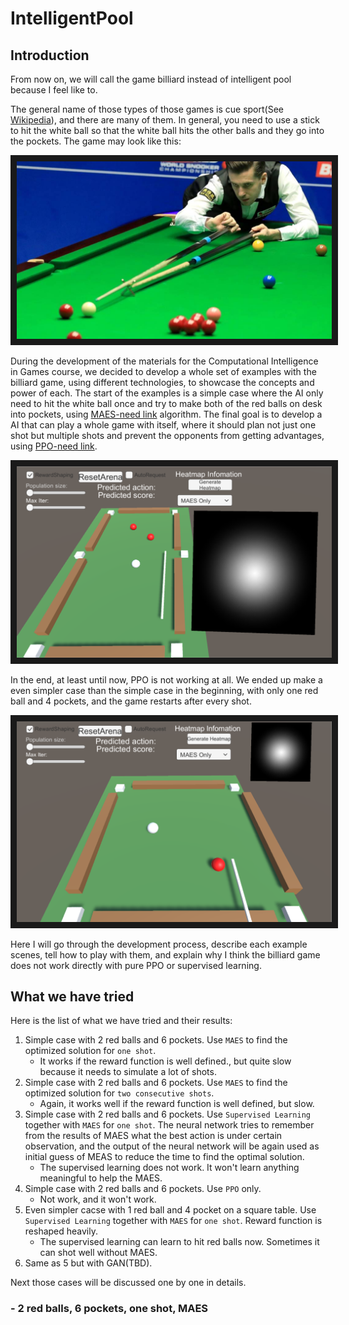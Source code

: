 # IntelligentPool

## Introduction
From now on, we will call the game billiard instead of intelligent pool because I feel like to.

The general name of those types of those games is cue sport(See [Wikipedia](https://en.wikipedia.org/wiki/Cue_sports)), and there are many of them. In general, you need to use a stick to hit the white ball so that the white ball hits the other balls and they go into the pockets. The game may look like this:

<p align="center">
    <img src="Images/IntelligentPool/BilliardGame.png" 
        alt="BilliardGame" 
        width="600" border="10" />
</p>

During the development of the materials for the Computational Intelligence in Games course, we decided to develop a whole set of examples with the billiard game, using different technologies, to showcase the concepts and power of each. The start of the examples is a simple case where the AI only need to hit the white ball once and try to make both of the red balls on desk into pockets, using [MAES-need link](something) algorithm. The final goal is to develop a AI that can play a whole game with itself, where it should plan not just one shot but multiple shots and prevent the opponents from getting advantages, using [PPO-need link](something). 

<p align="center">
    <img src="Images/IntelligentPool/SimpleCase.png" 
        alt="SimpleCase" 
        width="600" border="10" />
</p>

In the end, at least until now, PPO is not working at all. We ended up make a even simpler case than the simple case in the beginning, with only one red ball and 4 pockets, and the game restarts after every shot.  

<p align="center">
    <img src="Images/IntelligentPool/SimplerCase.png" 
        alt="SimplerCase" 
        width="600" border="10" />
</p>

Here I will go through the development process, describe each example scenes, tell how to play with them, and explain why I think the billiard game does not work directly with pure PPO or supervised learning.

## What we have tried
Here is the list of what we have tried and their results:

1. Simple case with 2 red balls and 6 pockets. Use `MAES` to find the optimized solution for `one shot`. 
	- It works if the reward function is well defined., but quite slow because it needs to simulate a lot of shots.
2. Simple case with 2 red balls and 6 pockets. Use `MAES` to find the optimized solution for `two consecutive shots`. 
	- Again, it works well if the reward function is well defined, but slow.
3. Simple case with 2 red balls and 6 pockets. Use `Supervised Learning` together with `MAES` for `one shot`. The neural network tries to remember from the results of MAES what the best action is under certain observation,  and the output of the neural network will be again used as initial guess of MEAS to reduce the time to find the optimal solution.
	- The supervised learning does not work. It won't learn anything meaningful to help the MAES.
4. Simple case with 2 red balls and 6 pockets. Use `PPO` only. 
	- Not work, and it won't work.
5. Even simpler cacse with 1 red ball and 4 pocket on a square table. Use `Supervised Learning` together with `MAES` for `one shot`. Reward function is reshaped heavily.
	- The supervised learning can learn to hit red balls now. Sometimes it can shot well without MAES.
6. Same as 5 but with GAN(TBD).

Next those cases will be discussed one by one in details.
### - 2 red balls, 6 pockets, one shot, MAES



